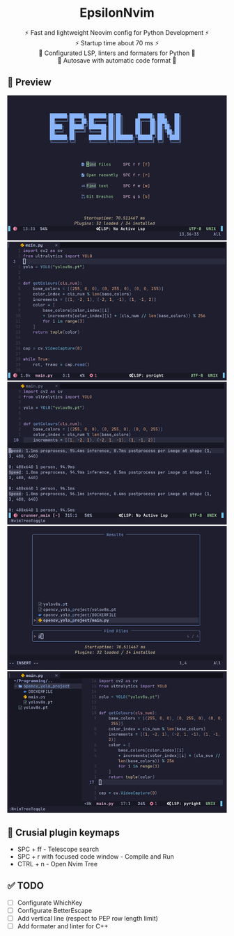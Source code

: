 <center><h1>EpsilonNvim</h1></center>
<center>⚡ Fast and lightweight Neovim config for Python Development ⚡</center>
<center>⚡ Startup time about 70 ms ⚡</center>
<center>🐍 Configurated LSP, linters and formaters for Python 🐍</center>
<center>🤖 Autosave with automatic code format 🤖</center>

## 🔎 Preview
![alt text](screenshots/1.png)
![alt text](screenshots/2.png)
![alt text](screenshots/3.png)
![alt text](screenshots/4.png)
![alt text](screenshots/5.png)

## 🔑 Crusial plugin keymaps
- SPC + ff - Telescope search
- SPC + r with focused code window - Compile and Run
- CTRL + n - Open Nvim Tree
    
## ✅ TODO
- [ ] Configurate WhichKey
- [ ] Configurate BetterEscape
- [ ] Add vertical line (respect to PEP row length limit)
- [ ] Add formater and linter for C++